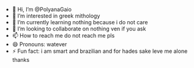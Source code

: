 - 👋 Hi, I’m @PolyanaGaio
- 👀 I’m interested in greek mithology
- 🌱 I’m currently learning nothing because i do not care 
- 💞️ I’m looking to collaborate on nothing ven if you ask 
- 📫 How to reach me do not reach me pls
- 😄 Pronouns: watever
- ⚡ Fun fact: i am smart and brazilian and
for hades sake leve me alone thanks  
<!---
PolyanaGaio/PolyanaGaio is a ✨ special ✨ repository because its `README.md` (this file) appears on your GitHub profile.
You can click the Preview link to take a look at your changes.
--->
